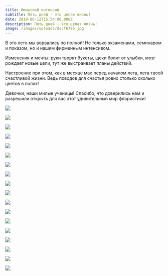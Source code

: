 ```yaml
---
title: Июньский интенсив
subtitle: Пять дней - это целая жизнь!
date: 2019-06-12T15:54:00.000Z
description: Пять дней - это целая жизнь!
image: /images/uploads/dscf6795.jpg
---
```

В это лето мы ворвались по полной! Не только экзаменами, семинаром и показом, но и нашим фирменным интенсивом. 

Изменения и мечты: руки творят букеты, щеки болят от улыбки, мозг рождает новые цели, тут же выстраивает планы действий. 

Настроение при этом, как в месяце мае перед началом лета, лета твоей счастливой жизни. Ведь поводов для счастья ровно столько сколько цветов в полях!

Девочки, наши милые ученицы! Спасибо, что доверились нам и разрешили открыть для вас этот удивительный мир флористики! 

![](/images/uploads/dscf8928.jpg)

![](/images/uploads/dscf8852.jpg)

![](/images/uploads/dscf8683.jpg)

![](/images/uploads/dscf8657.jpg)

![](/images/uploads/dscf8624.jpg)

![](/images/uploads/dscf8598.jpg)

![](/images/uploads/dscf8376.jpg)

![](/images/uploads/dscf8316.jpg)

![](/images/uploads/dscf7721.jpg)

![](/images/uploads/dscf6967.jpg)

![](/images/uploads/dscf6910.jpg)

![](/images/uploads/dscf6804.jpg)

![](/images/uploads/dscf6782.jpg)

![](/images/uploads/dscf6725.jpg)

![](/images/uploads/dscf6674.jpg)

![](/images/uploads/dscf6639.jpg)

![](/images/uploads/dscf6630.jpg)

![](/images/uploads/dscf6601.jpg)
